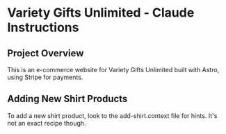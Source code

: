 # Variety Gifts Unlimited - Claude Instructions

## Project Overview
This is an e-commerce website for Variety Gifts Unlimited built with Astro, using Stripe for payments.

## Adding New Shirt Products

To add a new shirt product, look to the add-shirt.context file for hints. It's not an exact recipe though.

